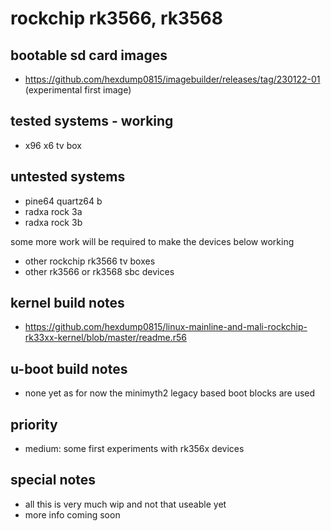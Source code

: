 # rockchip rk3566, rk3568

## bootable sd card images

- https://github.com/hexdump0815/imagebuilder/releases/tag/230122-01 (experimental first image)

## tested systems - working

- x96 x6 tv box

## untested systems

- pine64 quartz64 b
- radxa rock 3a
- radxa rock 3b

some more work will be required to make the devices below working

- other rockchip rk3566 tv boxes
- other rk3566 or rk3568 sbc devices

## kernel build notes

- https://github.com/hexdump0815/linux-mainline-and-mali-rockchip-rk33xx-kernel/blob/master/readme.r56

## u-boot build notes

- none yet as for now the minimyth2 legacy based boot blocks are used

## priority

- medium: some first experiments with rk356x devices

## special notes

- all this is very much wip and not that useable yet
- more info coming soon
